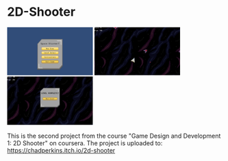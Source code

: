 # 2D-Shooter

<img alt="alt_text" width="200px" src="Screenshots/Screenshot_1920x1080_1.png" />
<img alt="alt_text" width="200px" src="Screenshots/Screenshot_1920x1080_2.png" />
<img alt="alt_text" width="200px" src="Screenshots/Screenshot_1920x1080_3.png" />

This is the second project from the course "Game Design and Development 1: 2D Shooter" on coursera.
The project is uploaded to: https://chadperkins.itch.io/2d-shooter
